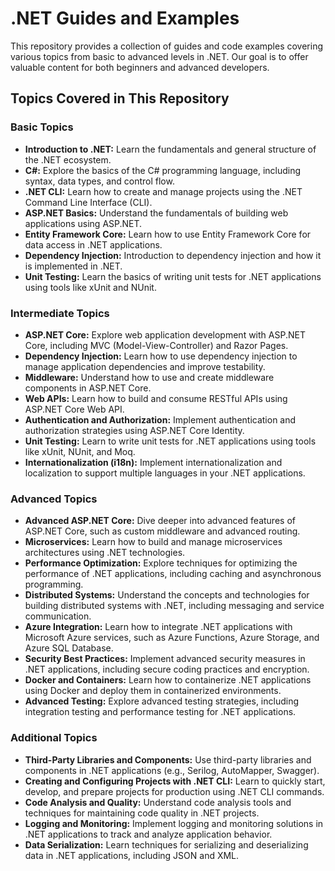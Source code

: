 # .NET Guides and Examples

This repository provides a collection of guides and code examples covering various topics from basic to advanced levels in .NET. Our goal is to offer valuable content for both beginners and advanced developers.

## Topics Covered in This Repository

### Basic Topics
- **Introduction to .NET:** Learn the fundamentals and general structure of the .NET ecosystem.
- **C#:** Explore the basics of the C# programming language, including syntax, data types, and control flow.
- **.NET CLI:** Learn how to create and manage projects using the .NET Command Line Interface (CLI).
- **ASP.NET Basics:** Understand the fundamentals of building web applications using ASP.NET.
- **Entity Framework Core:** Learn how to use Entity Framework Core for data access in .NET applications.
- **Dependency Injection:** Introduction to dependency injection and how it is implemented in .NET.
- **Unit Testing:** Learn the basics of writing unit tests for .NET applications using tools like xUnit and NUnit.

### Intermediate Topics
- **ASP.NET Core:** Explore web application development with ASP.NET Core, including MVC (Model-View-Controller) and Razor Pages.
- **Dependency Injection:** Learn how to use dependency injection to manage application dependencies and improve testability.
- **Middleware:** Understand how to use and create middleware components in ASP.NET Core.
- **Web APIs:** Learn how to build and consume RESTful APIs using ASP.NET Core Web API.
- **Authentication and Authorization:** Implement authentication and authorization strategies using ASP.NET Core Identity.
- **Unit Testing:** Learn to write unit tests for .NET applications using tools like xUnit, NUnit, and Moq.
- **Internationalization (i18n):** Implement internationalization and localization to support multiple languages in your .NET applications.

### Advanced Topics
- **Advanced ASP.NET Core:** Dive deeper into advanced features of ASP.NET Core, such as custom middleware and advanced routing.
- **Microservices:** Learn how to build and manage microservices architectures using .NET technologies.
- **Performance Optimization:** Explore techniques for optimizing the performance of .NET applications, including caching and asynchronous programming.
- **Distributed Systems:** Understand the concepts and technologies for building distributed systems with .NET, including messaging and service communication.
- **Azure Integration:** Learn how to integrate .NET applications with Microsoft Azure services, such as Azure Functions, Azure Storage, and Azure SQL Database.
- **Security Best Practices:** Implement advanced security measures in .NET applications, including secure coding practices and encryption.
- **Docker and Containers:** Learn how to containerize .NET applications using Docker and deploy them in containerized environments.
- **Advanced Testing:** Explore advanced testing strategies, including integration testing and performance testing for .NET applications.

### Additional Topics
- **Third-Party Libraries and Components:** Use third-party libraries and components in .NET applications (e.g., Serilog, AutoMapper, Swagger).
- **Creating and Configuring Projects with .NET CLI:** Learn to quickly start, develop, and prepare projects for production using .NET CLI commands.
- **Code Analysis and Quality:** Understand code analysis tools and techniques for maintaining code quality in .NET projects.
- **Logging and Monitoring:** Implement logging and monitoring solutions in .NET applications to track and analyze application behavior.
- **Data Serialization:** Learn techniques for serializing and deserializing data in .NET applications, including JSON and XML.
